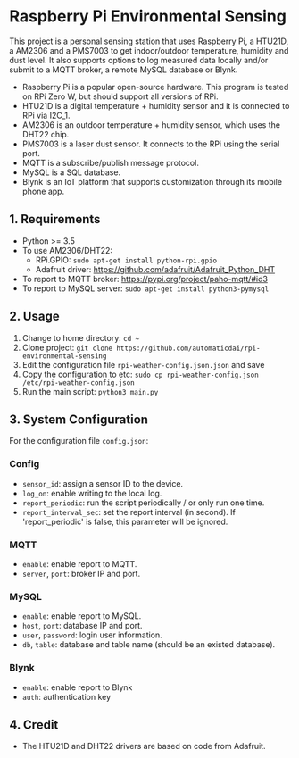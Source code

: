 # Raspberry Pi Environmental Sensing

This project is a personal sensing station that uses Raspberry Pi, a HTU21D, a AM2306 and a PMS7003 to get indoor/outdoor temperature, humidity and dust level. It also supports options to log measured data locally and/or submit to a MQTT broker, a remote MySQL database or Blynk.

- Raspberry Pi is a popular open-source hardware. This program is tested on RPi Zero W, but should support all versions of RPi.
- HTU21D is a digital temperature + humidity sensor and it is connected to RPi via I2C_1.
- AM2306 is an outdoor temperature + humidity sensor, which uses the DHT22 chip.
- PMS7003 is a laser dust sensor. It connects to the RPi using the serial port.
- MQTT is a subscribe/publish message protocol.
- MySQL is a SQL database.
- Blynk is an IoT platform that supports customization through its mobile phone app.


## 1. Requirements

- Python >= 3.5
- To use AM2306/DHT22:
  - RPi.GPIO: `sudo apt-get install python-rpi.gpio`
  - Adafruit driver: https://github.com/adafruit/Adafruit_Python_DHT
- To report to MQTT broker: https://pypi.org/project/paho-mqtt/#id3
- To report to MySQL server: `sudo apt-get install python3-pymysql`


## 2. Usage

1. Change to home directory: `cd ~`
2. Clone project: `git clone https://github.com/automaticdai/rpi-environmental-sensing`
3. Edit the configuration file `rpi-weather-config.json.json` and save
4. Copy the configuration to etc: `sudo cp rpi-weather-config.json /etc/rpi-weather-config.json`
5. Run the main script: `python3 main.py`


## 3. System Configuration

For the configuration file `config.json`:

### Config

- `sensor_id`: assign a sensor ID to the device.
- `log_on`: enable writing to the local log.
- `report_periodic`: run the script periodically / or only run one time.
- `report_interval_sec`: set the report interval (in second). If 'report_periodic' is false, this parameter will be ignored.

### MQTT

- `enable`: enable report to MQTT.
- `server`, `port`: broker IP and port.

### MySQL

- `enable`: enable report to MySQL.
- `host`, `port`: database IP and port.
- `user`, `password`: login user information.
- `db`, `table`: database and table name (should be an existed database).

### Blynk

- `enable`: enable report to Blynk
- `auth`: authentication key


## 4. Credit

- The HTU21D and DHT22 drivers are based on code from Adafruit.
